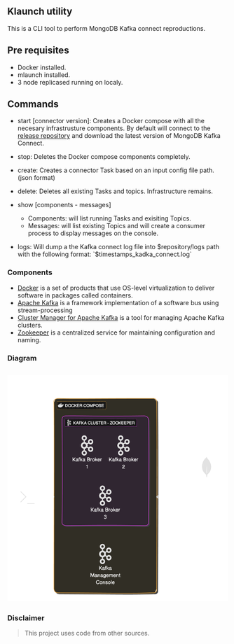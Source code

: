 ## Klaunch utility

This is a CLI tool to perform MongoDB Kafka connect reproductions.

## Pre requisites

- Docker installed.
- mlaunch installed.
- 3 node replicased running on localy.

##  Commands

- start [connector version]: Creates a Docker compose with all the necesary infrastrusture components.
By default will connect to the [release repository](https://repo1.maven.org/maven2/org/mongodb/kafka/mongo-kafka-connect/) and download the latest version of MongoDB Kafka Connect.

- stop: Deletes the Docker compose components completely.

- create: Creates a connector Task based on an input config file path.(json format) 

- delete: Deletes all existing Tasks and topics. Infrastructure remains.

- show [components - messages]
    - Components: will list running Tasks and exisiting Topics.
    - Messages: will list existing Topics and will create a consumer process to display messages on the console.

- logs: Will dump a the Kafka connect log file into $repository/logs path with the following format: `$timestamps_kadka_connect.log`


### Components

- [Docker](https://www.docker.com/) is a set of products that use OS-level virtualization to deliver software in packages called containers.
- [Apache Kafka](https://kafka.apache.org/) is a framework implementation of a software bus using stream-processing
- [Cluster Manager for Apache Kafka](https://github.com/yahoo/CMAK) is a tool for managing Apache Kafka clusters.
- [Zookeeper](https://zookeeper.apache.org/) is a centralized service for maintaining configuration and naming.


### Diagram

![Diagram](./diagram.png)
---------------------------------


### Disclaimer

> This project uses code from other sources.